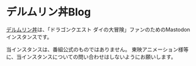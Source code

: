 # デルムリン丼Blog

[デルムリン丼](https://mstdn.delmulin.com/)は、「ドラゴンクエスト ダイの大冒険」ファンのためのMastodonインスタンスです。

当インスタンスは、番組公式のものではありません。
東映アニメーション様等に、当インスタンスについての問い合わせはしないようにお願いします。
